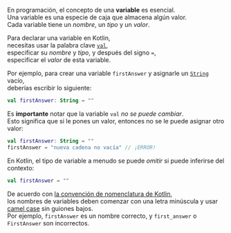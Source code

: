 En programación, el concepto de una **variable** es esencial.  
Una variable es una especie de caja que almacena algún valor.  
Cada variable tiene un _nombre_, un _tipo_ y un _valor_.

Para declarar una variable en Kotlin,  
necesitas usar la palabra clave [`val`](https://kotlinlang.org/docs/basic-syntax.html#variables),  
especificar su _nombre_ y _tipo_, y después del signo `=`,  
especificar el _valor_ de esta variable.

Por ejemplo, para crear una variable `firstAnswer` y asignarle un [`String`](https://kotlinlang.org/docs/basic-types.html#strings) vacío,  
deberías escribir lo siguiente:
```kotlin
val firstAnswer: String = ""
```

Es **importante** notar que la variable `val` _no se puede cambiar_.  
Esto significa que si le pones un valor, entonces no se le puede asignar otro valor:

```kotlin
val firstAnswer: String = ""
firstAnswer = "nueva cadena no vacía" // ¡ERROR!
```

En Kotlin, el tipo de variable a menudo se puede _omitir_ si puede inferirse del contexto:
```kotlin
val firstAnswer = ""
```

De acuerdo con [la convención de nomenclatura de Kotlin](https://kotlinlang.org/docs/coding-conventions.html#function-names),  
los nombres de variables deben comenzar con una letra minúscula y usar [camel case](https://en.wikipedia.org/wiki/Camel_case) sin guiones bajos.  
Por ejemplo, `firstAnswer` es un nombre correcto, y `first_answer` o `FirstAnswer` son incorrectos.